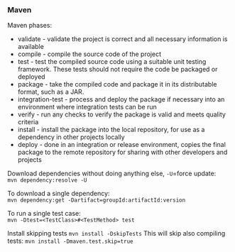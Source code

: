 ### Maven

Maven phases:
- validate - validate the project is correct and all necessary information is available
- compile - compile the source code of the project
- test - test the compiled source code using a suitable unit testing framework. These tests should not require the code be packaged or deployed
- package - take the compiled code and package it in its distributable format, such as a JAR.
- integration-test - process and deploy the package if necessary into an environment where integration tests can be run
- verify - run any checks to verify the package is valid and meets quality criteria
- install - install the package into the local repository, for use as a dependency in other projects locally
- deploy - done in an integration or release environment, copies the final package to the remote repository for sharing with other developers and projects

Download dependencies without doing anything else, `-U`=force update:\
`mvn dependency:resolve -U`

To download a single dependency:\
`mvn dependency:get -Dartifact=groupId:artifactId:version`

To run a single test case:\
`mvn -Dtest=<TestClass>#<TestMethod> test`

Install skipping tests
`mvn install -DskipTests`
This will skip also compiling tests:
`mvn install -Dmaven.test.skip=true`
